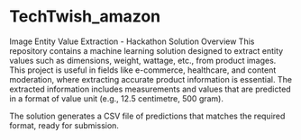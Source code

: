 # TechTwish_amazon

Image Entity Value Extraction - Hackathon Solution
Overview
This repository contains a machine learning solution designed to extract entity values such as dimensions, weight, wattage, etc., from product images. This project is useful in fields like e-commerce, healthcare, and content moderation, where extracting accurate product information is essential. The extracted information includes measurements and values that are predicted in a format of value unit (e.g., 12.5 centimetre, 500 gram).

The solution generates a CSV file of predictions that matches the required format, ready for submission.

